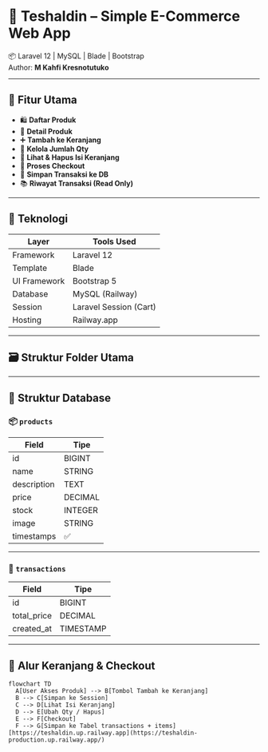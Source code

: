 # 🛒 Teshaldin – Simple E-Commerce Web App

📦 Laravel 12 | MySQL | Blade | Bootstrap  
Author: **M Kahfi Kresnotutuko**

---

## 🚀 Fitur Utama

- 🛍️ **Daftar Produk**
- 📄 **Detail Produk**
- ➕ **Tambah ke Keranjang**
- 🔢 **Kelola Jumlah Qty**
- 🧺 **Lihat & Hapus Isi Keranjang**
- 🛒 **Proses Checkout**
- 🧾 **Simpan Transaksi ke DB**
- 📚 **Riwayat Transaksi (Read Only)**

---

## 🧠 Teknologi

| Layer         | Tools Used             |
|---------------|------------------------|
| Framework     | Laravel 12             |
| Template      | Blade                  |
| UI Framework  | Bootstrap 5            |
| Database      | MySQL (Railway)        |
| Session       | Laravel Session (Cart) |
| Hosting       | Railway.app            |

---

## 🗃️ Struktur Folder Utama


---

## 🧾 Struktur Database

### 📦 `products`

| Field        | Tipe      |
|--------------|-----------|
| id           | BIGINT    |
| name         | STRING    |
| description  | TEXT      |
| price        | DECIMAL   |
| stock        | INTEGER   |
| image        | STRING    |
| timestamps   | ✅        |

---

### 🛒 `transactions`

| Field        | Tipe      |
|--------------|-----------|
| id           | BIGINT    |
| total_price  | DECIMAL   |
| created_at   | TIMESTAMP |



---

## 🧩 Alur Keranjang & Checkout

```mermaid
flowchart TD
  A[User Akses Produk] --> B[Tombol Tambah ke Keranjang]
  B --> C[Simpan ke Session]
  C --> D[Lihat Isi Keranjang]
  D --> E[Ubah Qty / Hapus]
  E --> F[Checkout]
  F --> G[Simpan ke Tabel transactions + items]
[https://teshaldin.up.railway.app](https://teshaldin-production.up.railway.app/)
